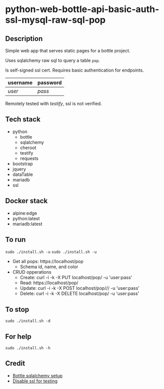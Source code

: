 # python-web-bottle-api-basic-auth-ssl-mysql-raw-sql-pop

## Description
Simple web app that serves static pages
for a bottle project.

Uses sqlalchemy raw sql to query a table `pop`.

Is self-signed ssl cert.
Requires basic authentication for endpoints.

| username | password |
| -------- | -------- |
| *user* | *pass* |

Remotely tested with *testify*, ssl is not verified.

## Tech stack
- python
  - bottle
  - sqlalchemy
  - cheroot
  - testify
  - requests
- bootstrap
- jquery
- dataTable
- mariadb
- ssl

## Docker stack
- alpine:edge
- python:latest
- mariadb:latest

## To run
`sudo ./install.sh -u`
`sudo ./install.sh -u`
- Get all pops: https://localhost/pop
  - Schema id, name, and color
- CRUD opperations
  - Create: curl -i -k -X PUT localhost/pop/<id> -u 'user:pass'
  - Read: https://localhost/pop/<id>
  - Update: curl -i -k -X POST localhost/pop/<id>/<name>/<color>  -u 'user:pass'
  - Delete: curl -i -k -X DELETE localhost/pop/<id>  -u 'user:pass'

## To stop
`sudo ./install.sh -d`

## For help
`sudo ./install.sh -h`

## Credit
- [Bottle sqlalchemy setup](https://github.com/iurisilvio/bottle-sqlalchemy/blob/master/examples/basic.py)
- [Disable ssl for testing](https://stackoverflow.com/questions/23013220/max-retries-exceeded-with-url-in-requests)